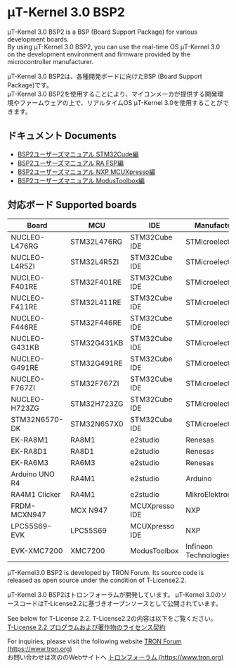 ﻿# μT-Kernel 3.0 BSP2

μT-Kernel 3.0 BSP2 is a BSP (Board Support Package) for various development boards.  
By using μT-Kernel 3.0 BSP2, you can use the real-time OS μT-Kernel 3.0 on the development environment and firmware provided by the microcontroller manufacturer.  

μT-Kernel 3.0 BSP2は、各種開発ボードに向けたBSP (Board Support Package)です。  
μT-Kernel 3.0 BSP2を使用することにより、マイコンメーカが提供する開発環境やファームウェアの上で、リアルタイムOS μT-Kernel 3.0を使用することができます。  

## ドキュメント Documents
- [BSP2ユーザーズマニュアル STM32Cude編](doc/bsp2_stm32_cube_jp.md)
- [BSP2ユーザーズマニュアル RA FSP編](doc/bsp2_ra_fsp_jp.md)
- [BSP2ユーザーズマニュアル NXP MCUXpresso編](doc/bsp2_nxp_mcux_jp.md)
- [BSP2ユーザーズマニュアル ModusToolbox編](doc/bsp2_xmc_mtb_jp.md)

## 対応ボード Supported boards

|Board| MCU | IDE | Manufacturer |
|-|-|-|-|
| NUCLEO-L476RG | STM32L476RG | STM32Cube IDE |STMicroelectronics |
| NUCLEO-L4R5ZI | STM32L4R5ZI | STM32Cube IDE |STMicroelectronics |
| NUCLEO-F401RE | STM32F401RE | STM32Cube IDE |STMicroelectronics |
| NUCLEO-F411RE | STM32L411RE | STM32Cube IDE |STMicroelectronics |
| NUCLEO-F446RE | STM32F446RE | STM32Cube IDE |STMicroelectronics |
| NUCLEO-G431KB | STM32G431KB | STM32Cube IDE |STMicroelectronics |
| NUCLEO-G491RE | STM32G491RE | STM32Cube IDE |STMicroelectronics |
| NUCLEO-F767ZI | STM32F767ZI | STM32Cube IDE |STMicroelectronics |
| NUCLEO-H723ZG | STM32H723ZG | STM32Cube IDE |STMicroelectronics |
| STM32N6570-DK | STM32N657X0 | STM32Cube IDE |STMicroelectronics |
| EK-RA8M1      | RA8M1       | e2studio      |Renesas            |
| EK-RA8D1      | RA8D1       | e2studio      |Renesas            |
| EK-RA6M3      | RA6M3       | e2studio      |Renesas            |
| Arduino UNO R4| RA4M1       | e2studio      |Arduino            |
| RA4M1 Clicker | RA4M1       | e2studio      |MikroElektronika   |
| FRDM-MCXN947  | MCX N947    | MCUXpresso IDE|NXP                |
| LPC55S69-EVK  | LPC55S69    | MCUXpresso IDE|NXP                |
| EVK-XMC7200   | XMC7200     | ModusToolbox  |Infineon Technologies AG    |


μT-Kernel3.0 BSP2 is developed by TRON Forum. Its source code is released as open source under the condition of T-License2.2.

μT-Kernel 3.0 BSP2はトロンフォーラムが開発しています。 μT-Kernel 3.0のソースコードはT-License2.2に基づきオープンソースとして公開されています。

See below for T-License 2.2.  T-License2.2の内容は以下をご覧ください。  
[T-License 2.2 プログラムおよび著作物のライセンス契約](https://www.tron.org/download/index.php?route=information/information&information_id=79)

For inquiries, please visit the following website [TRON Forum  (https://www.tron.org)](https://www.tron.org)  
お問い合わせは次ののWebサイトへ [トロンフォーラム  (https://www.tron.org)](https://www.tron.org)
